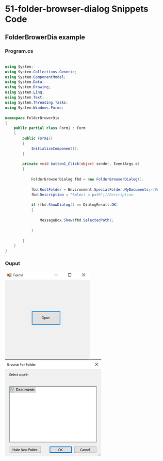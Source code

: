 # 51-folder-browser-dialog Snippets Code

## FolderBrowerDia example

### Program.cs

```c#

using System;
using System.Collections.Generic;
using System.ComponentModel;
using System.Data;
using System.Drawing;
using System.Linq;
using System.Text;
using System.Threading.Tasks;
using System.Windows.Forms;

namespace FolderBrowerDia
{
    public partial class Form1 : Form
    {
        public Form1()
        {
            InitializeComponent();
        }

        private void button1_Click(object sender, EventArgs e)
        {

            FolderBrowserDialog fbd = new FolderBrowserDialog();

            fbd.RootFolder = Environment.SpecialFolder.MyDocuments;//Default root path.
            fbd.Description = "Select a path";//Description.

            if (fbd.ShowDialog() == DialogResult.OK)
            {

                MessageBox.Show(fbd.SelectedPath);

            }

        }
    }
}


```

### Ouput

![FolderBrowerDia](media/1.png)
![FolderBrowerDia](media/2.png)








